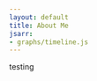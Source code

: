 ```yaml
---
layout: default
title: About Me
jsarr:
- graphs/timeline.js
---
```

testing
<div id="timeline"></div>
